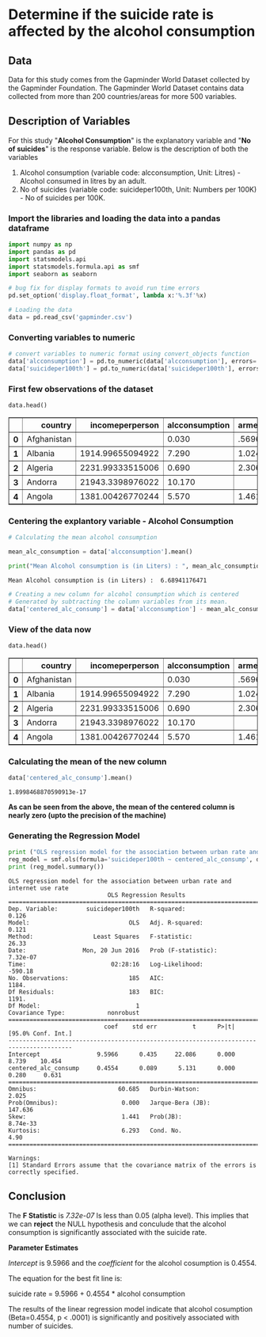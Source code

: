 
# Determine if the suicide rate is affected by the alcohol consumption

## Data

Data for this study comes from the Gapminder World Dataset collected by the Gapminder Foundation. The Gapminder World Dataset contains data collected from more than 200 countries/areas for more 500 variables.

## Description of Variables

For this study "**Alcohol Consumption**" is the explanatory variable and "**No of suicides**" is the response variable. Below is the description of both the variables

1. Alcohol consumption (variable code: alcconsumption, Unit: Litres) - Alcohol consumed in litres by an adult.
2. No of suicides (variable code: suicideper100th, Unit: Numbers per 100K) - No of suicides per 100K.

### Import the libraries and loading the data into a pandas dataframe


```python
import numpy as np
import pandas as pd
import statsmodels.api
import statsmodels.formula.api as smf
import seaborn as seaborn

# bug fix for display formats to avoid run time errors
pd.set_option('display.float_format', lambda x:'%.3f'%x)

# Loading the data 
data = pd.read_csv('gapminder.csv')


```

### Converting variables to numeric


```python
# convert variables to numeric format using convert_objects function
data['alcconsumption'] = pd.to_numeric(data['alcconsumption'], errors='coerce')
data['suicideper100th'] = pd.to_numeric(data['suicideper100th'], errors='coerce')
```

### First few observations of the dataset


```python
data.head()
```




<div>
<table border="1" class="dataframe">
  <thead>
    <tr style="text-align: right;">
      <th></th>
      <th>country</th>
      <th>incomeperperson</th>
      <th>alcconsumption</th>
      <th>armedforcesrate</th>
      <th>breastcancerper100th</th>
      <th>co2emissions</th>
      <th>femaleemployrate</th>
      <th>hivrate</th>
      <th>internetuserate</th>
      <th>lifeexpectancy</th>
      <th>oilperperson</th>
      <th>polityscore</th>
      <th>relectricperperson</th>
      <th>suicideper100th</th>
      <th>employrate</th>
      <th>urbanrate</th>
    </tr>
  </thead>
  <tbody>
    <tr>
      <th>0</th>
      <td>Afghanistan</td>
      <td></td>
      <td>0.030</td>
      <td>.5696534</td>
      <td>26.8</td>
      <td>75944000</td>
      <td>25.6000003814697</td>
      <td></td>
      <td>3.65412162280064</td>
      <td>48.673</td>
      <td></td>
      <td>0</td>
      <td></td>
      <td>6.684</td>
      <td>55.7000007629394</td>
      <td>24.04</td>
    </tr>
    <tr>
      <th>1</th>
      <td>Albania</td>
      <td>1914.99655094922</td>
      <td>7.290</td>
      <td>1.0247361</td>
      <td>57.4</td>
      <td>223747333.333333</td>
      <td>42.0999984741211</td>
      <td></td>
      <td>44.9899469578783</td>
      <td>76.918</td>
      <td></td>
      <td>9</td>
      <td>636.341383366604</td>
      <td>7.699</td>
      <td>51.4000015258789</td>
      <td>46.72</td>
    </tr>
    <tr>
      <th>2</th>
      <td>Algeria</td>
      <td>2231.99333515006</td>
      <td>0.690</td>
      <td>2.306817</td>
      <td>23.5</td>
      <td>2932108666.66667</td>
      <td>31.7000007629394</td>
      <td>.1</td>
      <td>12.5000733055148</td>
      <td>73.131</td>
      <td>.42009452521537</td>
      <td>2</td>
      <td>590.509814347428</td>
      <td>4.849</td>
      <td>50.5</td>
      <td>65.22</td>
    </tr>
    <tr>
      <th>3</th>
      <td>Andorra</td>
      <td>21943.3398976022</td>
      <td>10.170</td>
      <td></td>
      <td></td>
      <td></td>
      <td></td>
      <td></td>
      <td>81</td>
      <td></td>
      <td></td>
      <td></td>
      <td></td>
      <td>5.362</td>
      <td></td>
      <td>88.92</td>
    </tr>
    <tr>
      <th>4</th>
      <td>Angola</td>
      <td>1381.00426770244</td>
      <td>5.570</td>
      <td>1.4613288</td>
      <td>23.1</td>
      <td>248358000</td>
      <td>69.4000015258789</td>
      <td>2</td>
      <td>9.99995388324075</td>
      <td>51.093</td>
      <td></td>
      <td>-2</td>
      <td>172.999227388199</td>
      <td>14.555</td>
      <td>75.6999969482422</td>
      <td>56.7</td>
    </tr>
  </tbody>
</table>
</div>



### Centering the explantory variable - Alcohol Consumption


```python
# Calculating the mean alcohol consumption

mean_alc_consumption = data['alcconsumption'].mean()

print("Mean Alcohol consumption is (in Liters) : ", mean_alc_consumption)

```

    Mean Alcohol consumption is (in Liters) :  6.68941176471
    


```python
# Creating a new column for alcohol consumption which is centered
# Generated by subtracting the column variables from its mean.
data['centered_alc_consump'] = data['alcconsumption'] - mean_alc_consumption
```

### View of the data now


```python
data.head()
```




<div>
<table border="1" class="dataframe">
  <thead>
    <tr style="text-align: right;">
      <th></th>
      <th>country</th>
      <th>incomeperperson</th>
      <th>alcconsumption</th>
      <th>armedforcesrate</th>
      <th>breastcancerper100th</th>
      <th>co2emissions</th>
      <th>femaleemployrate</th>
      <th>hivrate</th>
      <th>internetuserate</th>
      <th>lifeexpectancy</th>
      <th>oilperperson</th>
      <th>polityscore</th>
      <th>relectricperperson</th>
      <th>suicideper100th</th>
      <th>employrate</th>
      <th>urbanrate</th>
      <th>centered_alc_consump</th>
    </tr>
  </thead>
  <tbody>
    <tr>
      <th>0</th>
      <td>Afghanistan</td>
      <td></td>
      <td>0.030</td>
      <td>.5696534</td>
      <td>26.8</td>
      <td>75944000</td>
      <td>25.6000003814697</td>
      <td></td>
      <td>3.65412162280064</td>
      <td>48.673</td>
      <td></td>
      <td>0</td>
      <td></td>
      <td>6.684</td>
      <td>55.7000007629394</td>
      <td>24.04</td>
      <td>-6.659</td>
    </tr>
    <tr>
      <th>1</th>
      <td>Albania</td>
      <td>1914.99655094922</td>
      <td>7.290</td>
      <td>1.0247361</td>
      <td>57.4</td>
      <td>223747333.333333</td>
      <td>42.0999984741211</td>
      <td></td>
      <td>44.9899469578783</td>
      <td>76.918</td>
      <td></td>
      <td>9</td>
      <td>636.341383366604</td>
      <td>7.699</td>
      <td>51.4000015258789</td>
      <td>46.72</td>
      <td>0.601</td>
    </tr>
    <tr>
      <th>2</th>
      <td>Algeria</td>
      <td>2231.99333515006</td>
      <td>0.690</td>
      <td>2.306817</td>
      <td>23.5</td>
      <td>2932108666.66667</td>
      <td>31.7000007629394</td>
      <td>.1</td>
      <td>12.5000733055148</td>
      <td>73.131</td>
      <td>.42009452521537</td>
      <td>2</td>
      <td>590.509814347428</td>
      <td>4.849</td>
      <td>50.5</td>
      <td>65.22</td>
      <td>-5.999</td>
    </tr>
    <tr>
      <th>3</th>
      <td>Andorra</td>
      <td>21943.3398976022</td>
      <td>10.170</td>
      <td></td>
      <td></td>
      <td></td>
      <td></td>
      <td></td>
      <td>81</td>
      <td></td>
      <td></td>
      <td></td>
      <td></td>
      <td>5.362</td>
      <td></td>
      <td>88.92</td>
      <td>3.481</td>
    </tr>
    <tr>
      <th>4</th>
      <td>Angola</td>
      <td>1381.00426770244</td>
      <td>5.570</td>
      <td>1.4613288</td>
      <td>23.1</td>
      <td>248358000</td>
      <td>69.4000015258789</td>
      <td>2</td>
      <td>9.99995388324075</td>
      <td>51.093</td>
      <td></td>
      <td>-2</td>
      <td>172.999227388199</td>
      <td>14.555</td>
      <td>75.6999969482422</td>
      <td>56.7</td>
      <td>-1.119</td>
    </tr>
  </tbody>
</table>
</div>



### Calculating the mean of the new column


```python
data['centered_alc_consump'].mean()
```




    1.8998468870590913e-17



**As can be seen from the above, the mean of the centered column is nearly zero (upto the precision of the machine)**

### Generating the Regression Model


```python
print ("OLS regression model for the association between urban rate and internet use rate")
reg_model = smf.ols(formula='suicideper100th ~ centered_alc_consump', data=data).fit()
print (reg_model.summary())

```

    OLS regression model for the association between urban rate and internet use rate
                                OLS Regression Results                            
    ==============================================================================
    Dep. Variable:        suicideper100th   R-squared:                       0.126
    Model:                            OLS   Adj. R-squared:                  0.121
    Method:                 Least Squares   F-statistic:                     26.33
    Date:                Mon, 20 Jun 2016   Prob (F-statistic):           7.32e-07
    Time:                        02:28:16   Log-Likelihood:                -590.18
    No. Observations:                 185   AIC:                             1184.
    Df Residuals:                     183   BIC:                             1191.
    Df Model:                           1                                         
    Covariance Type:            nonrobust                                         
    ========================================================================================
                               coef    std err          t      P>|t|      [95.0% Conf. Int.]
    ----------------------------------------------------------------------------------------
    Intercept                9.5966      0.435     22.086      0.000         8.739    10.454
    centered_alc_consump     0.4554      0.089      5.131      0.000         0.280     0.631
    ==============================================================================
    Omnibus:                       60.685   Durbin-Watson:                   2.025
    Prob(Omnibus):                  0.000   Jarque-Bera (JB):              147.636
    Skew:                           1.441   Prob(JB):                     8.74e-33
    Kurtosis:                       6.293   Cond. No.                         4.90
    ==============================================================================
    
    Warnings:
    [1] Standard Errors assume that the covariance matrix of the errors is correctly specified.
    

## Conclusion

The **F Statistic** is *7.32e-07* ls less than 0.05 (alpha level). This implies that we can **reject** the NULL hypothesis and conculude that the alcohol consumption is significantly associated with the suicide rate.

**Parameter Estimates**

*Intercept* is 9.5966 and the *coefficient* for the alcohol cosumption is 0.4554.

The equation for the best fit line is:

suicide rate = 9.5966 + 0.4554 * alcohol consumption

The results of the linear regression model indicate that alcohol cosumption (Beta=0.4554, p < .0001) is significantly and positively associated with number of suicides.


